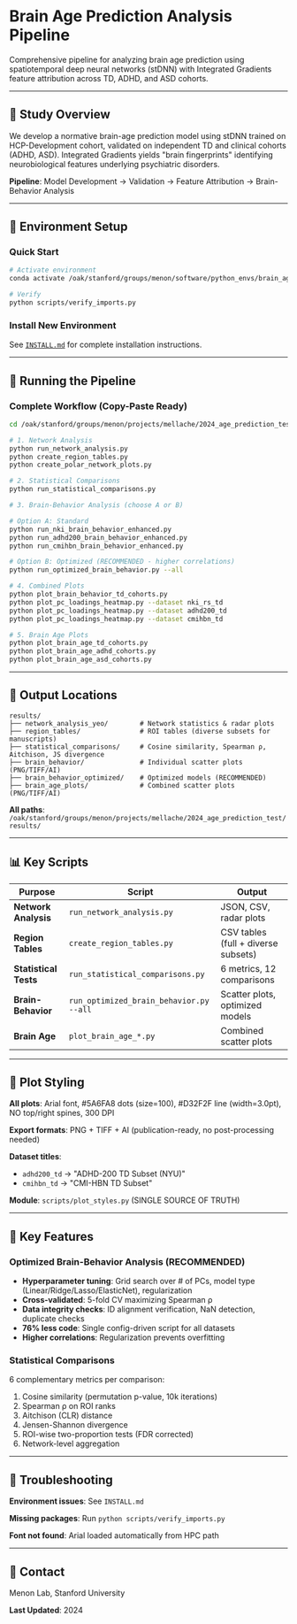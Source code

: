 # Brain Age Prediction Analysis Pipeline

Comprehensive pipeline for analyzing brain age prediction using spatiotemporal deep neural networks (stDNN) with Integrated Gradients feature attribution across TD, ADHD, and ASD cohorts.

---

## 🧠 Study Overview

We develop a normative brain-age prediction model using stDNN trained on HCP-Development cohort, validated on independent TD and clinical cohorts (ADHD, ASD). Integrated Gradients yields "brain fingerprints" identifying neurobiological features underlying psychiatric disorders.

**Pipeline**: Model Development → Validation → Feature Attribution → Brain-Behavior Analysis

---

## 🔧 Environment Setup

### Quick Start
```bash
# Activate environment
conda activate /oak/stanford/groups/menon/software/python_envs/brain_age_2024

# Verify
python scripts/verify_imports.py
```

### Install New Environment
See [`INSTALL.md`](INSTALL.md) for complete installation instructions.

---

## 🚀 Running the Pipeline

### Complete Workflow (Copy-Paste Ready)

```bash
cd /oak/stanford/groups/menon/projects/mellache/2024_age_prediction_test/scripts

# 1. Network Analysis
python run_network_analysis.py
python create_region_tables.py
python create_polar_network_plots.py

# 2. Statistical Comparisons  
python run_statistical_comparisons.py

# 3. Brain-Behavior Analysis (choose A or B)

# Option A: Standard
python run_nki_brain_behavior_enhanced.py
python run_adhd200_brain_behavior_enhanced.py
python run_cmihbn_brain_behavior_enhanced.py

# Option B: Optimized (RECOMMENDED - higher correlations)
python run_optimized_brain_behavior.py --all

# 4. Combined Plots
python plot_brain_behavior_td_cohorts.py
python plot_pc_loadings_heatmap.py --dataset nki_rs_td
python plot_pc_loadings_heatmap.py --dataset adhd200_td
python plot_pc_loadings_heatmap.py --dataset cmihbn_td

# 5. Brain Age Plots
python plot_brain_age_td_cohorts.py
python plot_brain_age_adhd_cohorts.py
python plot_brain_age_asd_cohorts.py
```

---

## 📁 Output Locations

```
results/
├── network_analysis_yeo/        # Network statistics & radar plots
├── region_tables/               # ROI tables (diverse subsets for manuscripts)
├── statistical_comparisons/     # Cosine similarity, Spearman ρ, Aitchison, JS divergence
├── brain_behavior/              # Individual scatter plots (PNG/TIFF/AI)
├── brain_behavior_optimized/    # Optimized models (RECOMMENDED)
├── brain_age_plots/             # Combined scatter plots (PNG/TIFF/AI)
```

**All paths**: `/oak/stanford/groups/menon/projects/mellache/2024_age_prediction_test/results/`

---

## 📊 Key Scripts

| Purpose | Script | Output |
|---------|--------|--------|
| **Network Analysis** | `run_network_analysis.py` | JSON, CSV, radar plots |
| **Region Tables** | `create_region_tables.py` | CSV tables (full + diverse subsets) |
| **Statistical Tests** | `run_statistical_comparisons.py` | 6 metrics, 12 comparisons |
| **Brain-Behavior** | `run_optimized_brain_behavior.py --all` | Scatter plots, optimized models |
| **Brain Age** | `plot_brain_age_*.py` | Combined scatter plots |

---

## 🎨 Plot Styling

**All plots**: Arial font, #5A6FA8 dots (size=100), #D32F2F line (width=3.0pt), NO top/right spines, 300 DPI

**Export formats**: PNG + TIFF + AI (publication-ready, no post-processing needed)

**Dataset titles**:
- `adhd200_td` → "ADHD-200 TD Subset (NYU)"
- `cmihbn_td` → "CMI-HBN TD Subset"

**Module**: `scripts/plot_styles.py` (SINGLE SOURCE OF TRUTH)

---

## 📖 Key Features

### Optimized Brain-Behavior Analysis (RECOMMENDED)
- **Hyperparameter tuning**: Grid search over # of PCs, model type (Linear/Ridge/Lasso/ElasticNet), regularization
- **Cross-validated**: 5-fold CV maximizing Spearman ρ
- **Data integrity checks**: ID alignment verification, NaN detection, duplicate checks
- **76% less code**: Single config-driven script for all datasets
- **Higher correlations**: Regularization prevents overfitting

### Statistical Comparisons
6 complementary metrics per comparison:
1. Cosine similarity (permutation p-value, 10k iterations)
2. Spearman ρ on ROI ranks
3. Aitchison (CLR) distance
4. Jensen-Shannon divergence
5. ROI-wise two-proportion tests (FDR corrected)
6. Network-level aggregation

---

## 🐛 Troubleshooting

**Environment issues**: See `INSTALL.md`

**Missing packages**: Run `python scripts/verify_imports.py`

**Font not found**: Arial loaded automatically from HPC path

---

## 📧 Contact

Menon Lab, Stanford University

**Last Updated**: 2024

